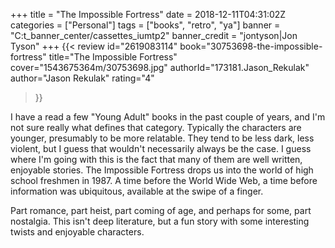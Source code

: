 +++
title = "The Impossible Fortress"
date = 2018-12-11T04:31:02Z
categories = ["Personal"]
tags = ["books", "retro", "ya"]
banner = "C:t_banner_center/cassettes_iumtp2"
banner_credit = "jontyson|Jon Tyson"
+++
{{< review
  id="2619083114"
  book="30753698-the-impossible-fortress"
  title="The Impossible Fortress"
  cover="1543675364m/30753698.jpg"
  authorId="173181.Jason_Rekulak"
  author="Jason Rekulak"
  rating="4"
>}}

I have a read a few "Young Adult" books in the past couple of years, and I'm not sure really what defines that category. Typically the characters are younger, presumably to be more relatable. They tend to be less dark, less violent, but I guess that wouldn't necessarily always be the case. I guess where I'm going with this is the fact that many of them are well written, enjoyable stories. The Impossible Fortress drops us into the world of high school freshmen in 1987. A time before the World Wide Web, a time before information was ubiquitous, available at the swipe of a finger.

Part romance, part heist, part coming of age, and perhaps for some, part nostalgia. This isn't deep literature, but a fun story with some interesting twists and enjoyable characters.

